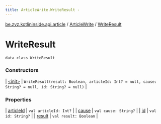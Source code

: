```yaml
---
title: ArticleWrite.WriteResult - 
---
```


[be.zvz.kotlininside.api.article](../../index.html) / [ArticleWrite](../index.html) / [WriteResult](./index.html)

# WriteResult

`data class WriteResult`

### Constructors

| [&lt;init&gt;](-init-.html) | `WriteResult(result: Boolean, articleId: Int? = null, cause: String? = null, id: String? = null)` |

### Properties

| [articleId](article-id.html) | `val articleId: Int?` |
| [cause](cause.html) | `val cause: String?` |
| [id](id.html) | `val id: String?` |
| [result](result.html) | `val result: Boolean` |

